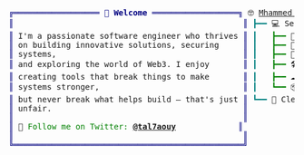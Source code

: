 <pre style="font-family:Menlo,'DejaVu Sans Mono',consolas,'Courier New',monospace"><span style="color: #000080; text-decoration-color: #000080">╔══════════════════ </span><span style="color: #000080; text-decoration-color: #000080; font-weight: bold">👋 Welcome</span><span style="color: #000080; text-decoration-color: #000080"> ══════════════════╗</span> 🤓 <a href="https://www.talhaouy.me">Mhammed Talhaouy</a>                                         
<span style="color: #000080; text-decoration-color: #000080">║</span>                                                <span style="color: #000080; text-decoration-color: #000080">║</span> <span style="color: #008080; text-decoration-color: #008080">┣━━ </span>💻 Senior Software Engineer | Web3 &amp; Security Enthusiast
<span style="color: #000080; text-decoration-color: #000080">║</span> I&#x27;m a passionate software engineer who thrives <span style="color: #000080; text-decoration-color: #000080">║</span> <span style="color: #008080; text-decoration-color: #008080">┃   </span><span style="color: #008000; text-decoration-color: #008000">┣━━ </span>🐘 PHP | Laravel Specialist                         
<span style="color: #000080; text-decoration-color: #000080">║</span> on building innovative solutions, securing     <span style="color: #000080; text-decoration-color: #000080">║</span> <span style="color: #008080; text-decoration-color: #008080">┃   </span><span style="color: #008000; text-decoration-color: #008000">┣━━ </span>🚀 Node.js | Vue.js                                 
<span style="color: #000080; text-decoration-color: #000080">║</span> systems,                                       <span style="color: #000080; text-decoration-color: #000080">║</span> <span style="color: #008080; text-decoration-color: #008080">┃   </span><span style="color: #008000; text-decoration-color: #008000">┣━━ </span>🧠 LangChain | PyTorch | Pandas | NumPy             
<span style="color: #000080; text-decoration-color: #000080">║</span> and exploring the world of Web3. I enjoy       <span style="color: #000080; text-decoration-color: #000080">║</span> <span style="color: #008080; text-decoration-color: #008080">┃   </span><span style="color: #008000; text-decoration-color: #008000">┣━━ </span>🛠️ Solidity | Blockchain &amp; Smart Contracts           
<span style="color: #000080; text-decoration-color: #000080">║</span> creating tools that break things to make       <span style="color: #000080; text-decoration-color: #000080">║</span> <span style="color: #008080; text-decoration-color: #008080">┃   </span><span style="color: #008000; text-decoration-color: #008000">┣━━ </span>☁️ AWS | CI/CD Pipelines | Nginx                     
<span style="color: #000080; text-decoration-color: #000080">║</span> systems stronger,                              <span style="color: #000080; text-decoration-color: #000080">║</span> <span style="color: #008080; text-decoration-color: #008080">┃   </span><span style="color: #008000; text-decoration-color: #008000">┗━━ </span>📦 MySQL | Docker | Redis                           
<span style="color: #000080; text-decoration-color: #000080">║</span> but never break what helps build — that&#x27;s just <span style="color: #000080; text-decoration-color: #000080">║</span> <span style="color: #008080; text-decoration-color: #008080">┗━━ </span>🧹 Clean Coder | Building Robust, Maintainable Code     
<span style="color: #000080; text-decoration-color: #000080">║</span> unfair.                                        <span style="color: #000080; text-decoration-color: #000080">║</span>                                                             
<span style="color: #000080; text-decoration-color: #000080">║</span>                                                <span style="color: #000080; text-decoration-color: #000080">║</span>                                                             
<span style="color: #000080; text-decoration-color: #000080">║</span> 🌟 <span style="color: #008000; text-decoration-color: #008000">Follow me on Twitter: </span><span style="color: #008000; text-decoration-color: #008000; font-weight: bold"><a href="https://twitter.com/tal7aouy">@tal7aouy</a></span>             <span style="color: #000080; text-decoration-color: #000080">║</span>                                                             
<span style="color: #000080; text-decoration-color: #000080">║</span>                                                <span style="color: #000080; text-decoration-color: #000080">║</span>                                                             
<span style="color: #000080; text-decoration-color: #000080">╚════════════════════════════════════════════════╝</span>                                                             
</pre>
